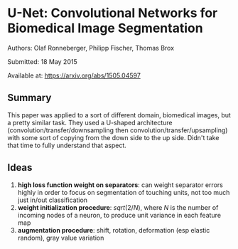 # U-Net: Convolutional Networks for Biomedical Image Segmentation

Authors: Olaf Ronneberger, Philipp Fischer, Thomas Brox

Submitted: 18 May 2015

Available at: https://arxiv.org/abs/1505.04597

## Summary
This paper was applied to a sort of different domain, biomedical images, but a pretty similar task. They used a U-shaped architecture (convolution/transfer/downsampling then convolution/transfer/upsampling) with some sort of copying from the down side to the up side. Didn't take that time to fully understand that aspect.

## Ideas
1. **high loss function weight on separators**: can weight separator errors highly in order to focus on segmentation of touching units, not too much just in/out classification
2. **weight initialization procedure**: $sqrt(2/N)$, where $N$ is the number of incoming nodes of a neuron, to produce unit variance in each feature map
3. **augmentation procedure**: shift, rotation, deformation (esp elastic random), gray value variation
